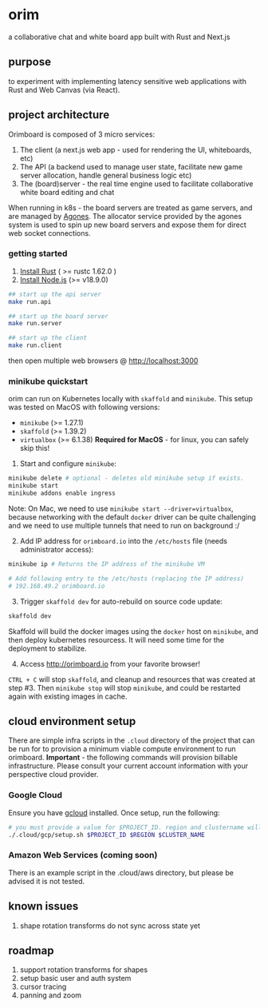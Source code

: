 # orim

a collaborative chat and white board app built with Rust and Next.js

## purpose

to experiment with implementing latency sensitive web applications with Rust and Web Canvas (via React).

## project architecture

Orimboard is composed of 3 micro services:

1. The client (a next.js web app - used for rendering the UI, whiteboards, etc)
2. The API (a backend used to manage user state, facilitate new game server allocation, handle general business logic etc)
3. The (board)server - the real time engine used to facilitate collaborative white board editing and chat

When running in k8s - the board servers are treated as game servers, and are managed by [Agones](https://agones.dev). The allocator service provided by the agones system is used to spin up new board servers and expose them for direct web socket connections.

### getting started

1. [Install Rust](https://www.rust-lang.org/tools/install) ( >= rustc 1.62.0 )
2. [Install Node.js](https://nodejs.org/en/download/current/) (>= v18.9.0)

```bash
## start up the api server
make run.api

## start up the board server
make run.server

## start up the client
make run.client
```

then open multiple web browsers @ <http://localhost:3000>

### minikube quickstart

orim can run on Kubernetes locally with `skaffold` and `minikube`. This setup was tested on MacOS with following versions:

- `minikube` (>= 1.27.1)
- `skaffold` (>= 1.39.2)
- `virtualbox` (>= 6.1.38) **Required for MacOS** - for linux, you can safely skip this!

1. Start and configure `minikube`:

```bash
minikube delete # optional - deletes old minikube setup if exists.
minikube start
minikube addons enable ingress
```

Note: On Mac, we need to use `minikube start --driver=virtualbox`, because networking with the default `docker` driver can be quite challenging and we need to use multiple tunnels that need to run on background :/

2. Add IP address for `orimboard.io` into the `/etc/hosts` file (needs administrator access):

```bash
minikube ip # Returns the IP address of the minikube VM

# Add following entry to the /etc/hosts (replacing the IP address)
# 192.168.49.2 orimboard.io
```

3. Trigger `skaffold dev` for auto-rebuild on source code update:

```bash
skaffold dev
```

Skaffold will build the docker images using the `docker` host on `minikube`, and then deploy kubernetes resourcess. It will need some time for the deployment to stabilize.

4. Access <http://orimboard.io> from your favorite browser!

`CTRL + C` will stop `skaffold`, and cleanup and resources that was created at step #3. Then `minikube stop` will stop `minikube`, and could be restarted again with existing images in cache.

## cloud environment setup

There are simple infra scripts in the `.cloud` directory of the project that can be run for to provision a minimum viable compute environment to run orimboard.
**Important** - the following commands will provision billable infrastructure. Please consult your current account information with your perspective cloud provider.

### Google Cloud

Ensure you have [gcloud](https://cloud.google.com/sdk/gcloud/) installed. Once setup, run the following:

```bash
# you must provide a value for $PROJECT_ID. region and clustername will fallback to defaults. please consult the script
./.cloud/gcp/setup.sh $PROJECT_ID $REGION $CLUSTER_NAME
```

### Amazon Web Services (coming soon)

There is an example script in the .cloud/aws directory, but please be advised it is not tested.

## known issues

1. shape rotation transforms do not sync across state yet

## roadmap

1. support rotation transforms for shapes
2. setup basic user and auth system
3. cursor tracing
4. panning and zoom
